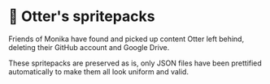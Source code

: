 # 🦦 Otter's spritepacks

Friends of Monika have found and picked up content Otter left behind, deleting
their GitHub account and Google Drive.

These spritepacks are preserved as is, only JSON files have been prettified
automatically to make them all look uniform and valid.